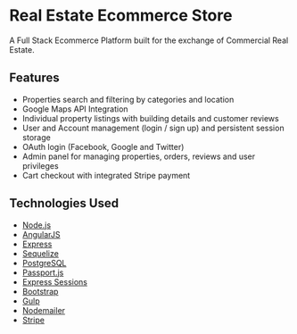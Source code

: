 # Real Estate Ecommerce Store

A Full Stack Ecommerce Platform built for the exchange of Commercial Real Estate. 

## Features
- Properties search and filtering by categories and location
- Google Maps API Integration
- Individual property listings with building details and customer reviews
- User and Account management (login / sign up) and persistent session storage
- OAuth login (Facebook, Google and Twitter)
- Admin panel for managing properties, orders, reviews and user privileges
- Cart checkout with integrated Stripe payment

## Technologies Used
- [Node.js](https://nodejs.org/en/)
- [AngularJS](https://angularjs.org/)
- [Express](https://expressjs.com/)
- [Sequelize](http://docs.sequelizejs.com/en/v3/)
- [PostgreSQL](https://www.postgresql.org/)
- [Passport.js](http://passportjs.org/)
- [Express Sessions](https://github.com/expressjs/session)
- [Bootstrap](http://getbootstrap.com/)
- [Gulp](http://gulpjs.com/)
- [Nodemailer](https://github.com/nodemailer/nodemailer)
- [Stripe](https://stripe.com/)
